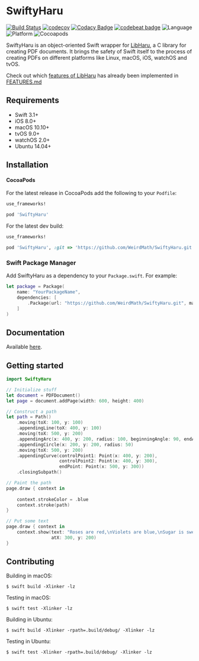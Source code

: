 # SwiftyHaru

[![Build Status](https://travis-ci.org/WeirdMath/SwiftyHaru.svg?branch=dev)](https://travis-ci.org/WeirdMath/SwiftyHaru)
[![codecov](https://codecov.io/gh/WeirdMath/SwiftyHaru/branch/dev/graph/badge.svg)](https://codecov.io/gh/WeirdMath/SwiftyHaru)
[![Codacy Badge](https://api.codacy.com/project/badge/Grade/66cfcbcec9884191a0f8aa1bef26deb8)](https://www.codacy.com/app/broadway_lamb/SwiftyHaru?utm_source=github.com&amp;utm_medium=referral&amp;utm_content=WeirdMath/SwiftyHaru&amp;utm_campaign=Badge_Grade)
[![codebeat badge](https://codebeat.co/badges/4ce84f1a-1ab5-4533-a609-afb168128538)](https://codebeat.co/projects/github-com-weirdmath-swiftyharu)
![Language](https://img.shields.io/badge/Swift-3.1-orange.svg)
![Platform](https://img.shields.io/badge/platform-Linux%20%7C%20macOS%20%7C%20iOS%20%7C%20watchOS%20%7C%20tvOS-lightgrey.svg)
![Cocoapods](https://img.shields.io/cocoapods/v/SwiftyHaru.svg?style=flat)

SwiftyHaru is an object-oriented Swift wrapper for [LibHaru](https://github.com/libharu/libharu), a C library for creating PDF documents. It brings the safety of Swift itself to the process of creating PDFs on different platforms like Linux, macOS, iOS, watchOS and tvOS.

Check out which [features of LibHaru](https://github.com/libharu/libharu/wiki) has already been implemented in [FEATURES.md](FEATURES.md)

## Requirements

* Swift 3.1+
* iOS 8.0+
* macOS 10.10+
* tvOS 9.0+
* watchOS 2.0+
* Ubuntu 14.04+

## Installation

#### CocoaPods

For the latest release in CocoaPods add the following to your `Podfile`:

```ruby
use_frameworks!

pod 'SwiftyHaru'
```

For the latest dev build:

```ruby
use_frameworks!

pod 'SwiftyHaru', :git => 'https://github.com/WeirdMath/SwiftyHaru.git', :branch => 'dev'
```

### Swift Package Manager
Add SwiftyHaru as a dependency to your `Package.swift`. For example:

```swift
let package = Package(
    name: "YourPackageName",
    dependencies: [
        .Package(url: "https://github.com/WeirdMath/SwiftyHaru.git", majorVersion: 0)
    ]
)
```

## Documentation

Available [here](https://weirdmath.github.io/SwiftyHaru/).

## Getting started

```swift
import SwiftyHaru

// Initialize stuff
let document = PDFDocument()
let page = document.addPage(width: 600, height: 400)

// Construct a path
let path = Path()
    .moving(toX: 100, y: 100)
    .appendingLine(toX: 400, y: 100)
    .moving(toX: 500, y: 200)
    .appendingArc(x: 400, y: 200, radius: 100, beginningAngle: 90, endAngle: 180)
    .appendingCircle(x: 200, y: 200, radius: 50)
    .moving(toX: 500, y: 200)
    .appendingCurve(controlPoint1: Point(x: 400, y: 200),
                    controlPoint2: Point(x: 400, y: 300),
                    endPoint: Point(x: 500, y: 300))
    .closingSubpath()

// Paint the path
page.draw { context in
    
    context.strokeColor = .blue
    context.stroke(path)
}

// Put some text
page.draw { context in
    context.show(text: "Roses are red,\nViolets are blue,\nSugar is sweet,\nAnd so are you.",
                 atX: 300, y: 200)
}
```

## Contributing

Building in macOS:

```
$ swift build -Xlinker -lz
```

Testing in macOS:

```
$ swift test -Xlinker -lz
```

Building in Ubuntu:

```
$ swift build -Xlinker -rpath=.build/debug/ -Xlinker -lz
```

Testing in Ubuntu:

```
$ swift test -Xlinker -rpath=.build/debug/ -Xlinker -lz
```
